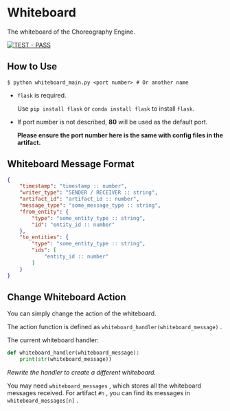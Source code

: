 # Whiteboard

The whiteboard of the Choreography Engine.

[![TEST - PASS](https://img.shields.io/badge/DEMO%20TEST-PASS-green.svg "Click to See the Sample")](../test/simple_strict_demo)

## How to Use

```shell
$ python whiteboard_main.py <port number> # Or another name
```

- `flask` is required.

  Use `pip install flask` or `conda install flask` to install `flask`.

- If port number is not described, **80** will be used as the default port.

  **Please ensure the port number here is the same with config files in the artifact.**

## Whiteboard Message Format

```json
{
    "timestamp": "timestamp :: number",
    "writer_type": "SENDER / RECEIVER :: string",
    "artifact_id": "artifact_id :: number",
    "message_type": "some_message_type :: string",
    "from_entity": {
        "type": "some_entity_type :: string",
        "id": "entity_id :: number"
    },
    "to_entities": {
        "type": "some_entity_type :: string",
        "ids": [
            "entity_id :: number"
        ]
    }
}
```

## Change Whiteboard Action

You can simply change the action of the whiteboard.

The action function is defined as `whiteboard_handler(whiteboard_message)` .

The current whiteboard handler:

```python
def whiteboard_handler(whiteboard_message):
    print(str(whiteboard_message))
```

*Rewrite the handler to create a different whiteboard.*

You may need `whiteboard_messages` , which stores all the whiteboard messages received. For artifact `#n` , you can find its messages in `whiteboard_messages[n]` .
